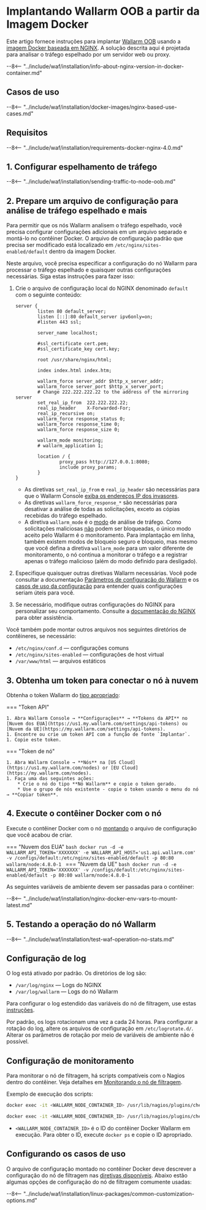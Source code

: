 [doc-wallarm-mode]:           ../../../admin-en/configure-parameters-en.md#wallarm_mode
[doc-config-params]:          ../../../admin-en/configure-parameters-en.md
[doc-monitoring]:             ../../../admin-en/monitoring/intro.md
[waf-mode-instr]:             ../../../admin-en/configure-wallarm-mode.md
[logging-instr]:              ../../../admin-en/configure-logging.md
[proxy-balancer-instr]:       ../../../admin-en/using-proxy-or-balancer-en.md
[process-time-limit-instr]:   ../../../admin-en/configure-parameters-en.md#wallarm_process_time_limit
[allocating-memory-guide]:    ../../../admin-en/configuration-guides/allocate-resources-for-node.md
[nginx-waf-directives]:       ../../../admin-en/configure-parameters-en.md
[graylist-docs]:              ../../../user-guides/ip-lists/graylist.md
[filtration-modes-docs]:      ../../../admin-en/configure-wallarm-mode.md
[application-configuration]:  ../../../user-guides/settings/applications.md
[ptrav-attack-docs]:          ../../../attacks-vulns-list.md#path-traversal
[attacks-in-ui-image]:        ../../../images/admin-guides/test-attacks-quickstart.png
[versioning-policy]:          ../../../updating-migrating/versioning-policy.md#version-list
[node-status-docs]:           ../../../admin-en/configure-statistics-service.md
[node-token]:                 ../../../quickstart.md#deploy-the-wallarm-filtering-node
[api-token]:                  ../../../user-guides/settings/api-tokens.md
[wallarm-token-types]:        ../../../user-guides/nodes/nodes.md#api-and-node-tokens-for-node-creation
[platform]:                   ../../supported-deployment-options.md
[oob-advantages-limitations]: ../overview.md#advantages-and-limitations
[web-server-mirroring-examples]:  overview.md#examples-of-web-server-configuration-for-traffic-mirroring
[memory-instr]:               ../../../admin-en/configuration-guides/allocate-resources-for-node.md
[aws-ecs-docs]:               ../../cloud-platforms/aws/docker-container.md
[gcp-gce-docs]:               ../../cloud-platforms/gcp/docker-container.md
[azure-container-docs]:       ../../cloud-platforms/azure/docker-container.md
[alibaba-ecs-docs]:           ../../cloud-platforms/alibaba-cloud/docker-container.md

# Implantando Wallarm OOB a partir da Imagem Docker

Este artigo fornece instruções para implantar [Wallarm OOB](overview.md) usando a [imagem Docker baseada em NGINX](https://hub.docker.com/r/wallarm/node). A solução descrita aqui é projetada para analisar o tráfego espelhado por um servidor web ou proxy.

--8<-- "../include/waf/installation/info-about-nginx-version-in-docker-container.md"

## Casos de uso

--8<-- "../include/waf/installation/docker-images/nginx-based-use-cases.md"

## Requisitos

--8<-- "../include/waf/installation/requirements-docker-nginx-4.0.md"

## 1. Configurar espelhamento de tráfego

--8<-- "../include/waf/installation/sending-traffic-to-node-oob.md"

## 2. Prepare um arquivo de configuração para análise de tráfego espelhado e mais

Para permitir que os nós Wallarm analisem o tráfego espelhado, você precisa configurar configurações adicionais em um arquivo separado e montá-lo no contêiner Docker. O arquivo de configuração padrão que precisa ser modificado está localizado em `/etc/nginx/sites-enabled/default` dentro da imagem Docker.

Neste arquivo, você precisa especificar a configuração do nó Wallarm para processar o tráfego espelhado e quaisquer outras configurações necessárias. Siga estas instruções para fazer isso:

1. Crie o arquivo de configuração local do NGINX denominado `default` com o seguinte conteúdo:

    ```
    server {
            listen 80 default_server;
            listen [::]:80 default_server ipv6only=on;
            #listen 443 ssl;

            server_name localhost;

            #ssl_certificate cert.pem;
            #ssl_certificate_key cert.key;

            root /usr/share/nginx/html;

            index index.html index.htm;

            wallarm_force server_addr $http_x_server_addr;
            wallarm_force server_port $http_x_server_port;
            # Change 222.222.222.22 to the address of the mirroring server
            set_real_ip_from  222.222.222.22;
            real_ip_header    X-Forwarded-For;
            real_ip_recursive on;
            wallarm_force response_status 0;
            wallarm_force response_time 0;
            wallarm_force response_size 0;

            wallarm_mode monitoring;
            # wallarm_application 1;

            location / {
                    proxy_pass http://127.0.0.1:8080;
                    include proxy_params;
            }
    }
    ```

    * As diretivas `set_real_ip_from` e `real_ip_header` são necessárias para que o Wallarm Console [exiba os endereços IP dos invasores][proxy-balancer-instr].
    * As diretivas `wallarm_force_response_*` são necessárias para desativar a análise de todas as solicitações, exceto as cópias recebidas do tráfego espelhado.
    * A diretiva `wallarm_mode` é o [modo][waf-mode-instr] de análise de tráfego. Como solicitações maliciosas [não][oob-advantages-limitations] podem ser bloqueadas, o único modo aceito pelo Wallarm é o monitoramento. Para implantação em linha, também existem modos de bloqueio seguro e bloqueio, mas mesmo que você defina a diretiva `wallarm_mode` para um valor diferente de monitoramento, o nó continua a monitorar o tráfego e a registrar apenas o tráfego malicioso (além do modo definido para desligado).
1. Especifique quaisquer outras diretivas Wallarm necessárias. Você pode consultar a documentação [Parâmetros de configuração do Wallarm](../../../admin-en/configure-parameters-en.md) e os [casos de uso da configuração](#configuring-the-use-cases) para entender quais configurações seriam úteis para você.
1. Se necessário, modifique outras configurações do NGINX para personalizar seu comportamento. Consulte a [documentação do NGINX](https://nginx.org/en/docs/beginners_guide.html) para obter assistência.

Você também pode montar outros arquivos nos seguintes diretórios de contêineres, se necessário:

* `/etc/nginx/conf.d` — configurações comuns
* `/etc/nginx/sites-enabled` — configurações de host virtual
* `/var/www/html` — arquivos estáticos

## 3. Obtenha um token para conectar o nó à nuvem

Obtenha o token Wallarm do [tipo apropriado][wallarm-token-types]:

=== "Token API"

    1. Abra Wallarm Console → **Configurações** → **Tokens da API** no [Nuvem dos EUA](https://us1.my.wallarm.com/settings/api-tokens) ou [Nuvem da UE](https://my.wallarm.com/settings/api-tokens).
    1. Encontre ou crie um token API com a função de fonte `Implantar`.
    1. Copie este token.

=== "Token de nó"

    1. Abra Wallarm Console → **Nós** na [US Cloud](https://us1.my.wallarm.com/nodes) or [EU Cloud](https://my.wallarm.com/nodes).
    1. Faça uma das seguintes ações: 
        * Crie o nó do tipo **Nó Wallarm** e copie o token gerado.
        * Use o grupo de nós existente - copie o token usando o menu do nó → **Copiar token**.

## 4. Execute o contêiner Docker com o nó

Execute o contêiner Docker com o nó [montando](https://docs.docker.com/storage/volumes/) o arquivo de configuração que você acabou de criar.

=== "Nuvem dos EUA"
    ```bash
    docker run -d -e WALLARM_API_TOKEN='XXXXXXX' -e WALLARM_API_HOST='us1.api.wallarm.com' -v /configs/default:/etc/nginx/sites-enabled/default -p 80:80 wallarm/node:4.8.0-1
    ```
=== "Nuvem da UE"
    ```bash
    docker run -d -e WALLARM_API_TOKEN='XXXXXXX' -v /configs/default:/etc/nginx/sites-enabled/default -p 80:80 wallarm/node:4.8.0-1
    ```

As seguintes variáveis de ambiente devem ser passadas para o contêiner:

--8<-- "../include/waf/installation/nginx-docker-env-vars-to-mount-latest.md"

## 5. Testando a operação do nó Wallarm

--8<-- "../include/waf/installation/test-waf-operation-no-stats.md"

## Configuração de log

O log está ativado por padrão. Os diretórios de log são:

* `/var/log/nginx` — Logs do NGINX
* `/var/log/wallarm` — Logs do nó Wallarm

Para configurar o log estendido das variáveis do nó de filtragem, use estas [instruções](../../../admin-en/configure-logging.md).

Por padrão, os logs rotacionam uma vez a cada 24 horas. Para configurar a rotação do log, altere os arquivos de configuração em `/etc/logrotate.d/`. Alterar os parâmetros de rotação por meio de variáveis de ambiente não é possível. 

## Configuração de monitoramento

Para monitorar o nó de filtragem, há scripts compatíveis com o Nagios dentro do contêiner. Veja detalhes em [Monitorando o nó de filtragem][doc-monitoring].

Exemplo de execução dos scripts:

``` bash
docker exec -it <WALLARM_NODE_CONTAINER_ID> /usr/lib/nagios/plugins/check_wallarm_tarantool_timeframe -w 1800 -c 900
```

``` bash
docker exec -it <WALLARM_NODE_CONTAINER_ID> /usr/lib/nagios/plugins/check_wallarm_export_delay -w 120 -c 300
```

* `<WALLARM_NODE_CONTAINER_ID>` é o ID do contêiner Docker Wallarm em execução. Para obter o ID, execute `docker ps` e copie o ID apropriado.

## Configurando os casos de uso

O arquivo de configuração montado no contêiner Docker deve descrever a configuração do nó de filtragem nas [diretivas disponíveis](../../../admin-en/configure-parameters-en.md). Abaixo estão algumas opções de configuração do nó de filtragem comumente usadas:

--8<-- "../include/waf/installation/linux-packages/common-customization-options.md"
